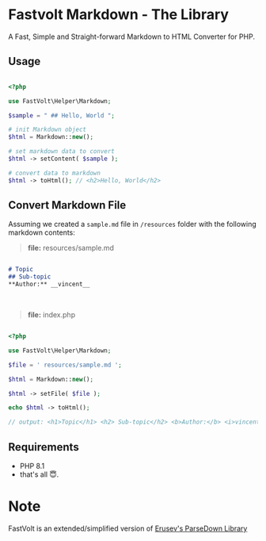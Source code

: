 # Fastvolt Markdown - The Library

A Fast, Simple and Straight-forward Markdown to HTML Converter for PHP.

## Usage

```php

<?php

use FastVolt\Helper\Markdown;

$sample = " ## Hello, World ";

# init Markdown object
$html = Markdown::new();

# set markdown data to convert
$html -> setContent( $sample );

# convert data to markdown
$html -> toHtml(); // <h2>Hello, World</h2>

```

## Convert Markdown File

Assuming we created a `sample.md` file in `/resources` folder with the following markdown contents:

> **file:** resources/sample.md

```md 

# Topic
## Sub-topic
**Author:** __vincent__
```
<br>

> **file:** index.php

```php

<?php

use FastVolt\Helper\Markdown;

$file = ' resources/sample.md ';

$html = Markdown::new();

$html -> setFile( $file );

echo $html -> toHtml();

// output: <h1>Topic</h1> <h2> Sub-topic</h2> <b>Author:</b> <i>vincent</i>

```


## Requirements 
- PHP 8.1
- that's all 😇.


# Note
FastVolt is an extended/simplified version of <a href="https://github.com/erusev/parsedown">Erusev's ParseDown Library</a>

